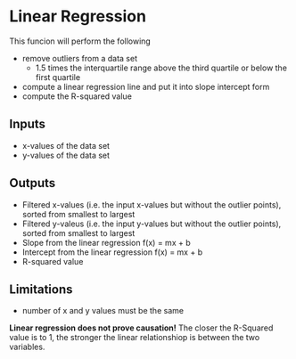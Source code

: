 # Linear Regression #
This funcion will perform the following
* remove outliers from a data set 
  * 1.5 times the interquartile range above the third quartile or below the first quartile
* compute a linear regression line and put it into slope intercept form
* compute the R-squared value
## Inputs ##
* x-values of the data set
* y-values of the data set
## Outputs ##
* Filtered x-values (i.e. the input x-values but without the outlier points), sorted from smallest to largest
* Filtered y-valeus (i.e. the input y-values but without the outlier points), sorted from smallest to largest
* Slope from the linear regression f(x) = mx + b
* Intercept from the linear regression  f(x) = mx + b
* R-squared value
## Limitations ##
* number of x and y values must be the same

**Linear regression does not prove causation!**
The closer the R-Squared value is to 1, the stronger the linear relationshiop is between the two variables.
